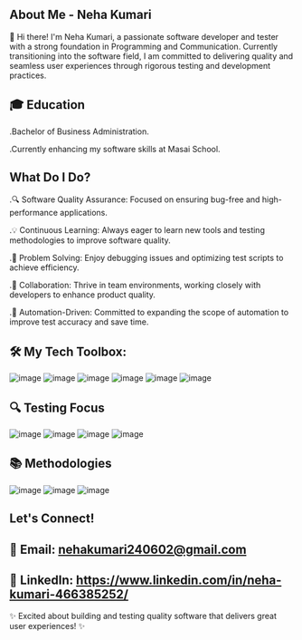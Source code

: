 
## About Me - Neha Kumari
👋 Hi there! I'm Neha Kumari, a passionate software developer and tester with a strong foundation in Programming and Communication. Currently transitioning into the software field, I am committed to delivering quality and seamless user experiences through rigorous testing and development practices.
## 🎓 Education 
 .Bachelor of Business Administration.
 
 .Currently enhancing my software skills at Masai School.

## What Do I Do?
.🔍 Software Quality Assurance: Focused on ensuring bug-free and high-performance applications.

.💡 Continuous Learning: Always eager to learn new tools and testing methodologies to improve 
 software quality.
 
.🧩 Problem Solving: Enjoy debugging issues and optimizing test scripts to achieve efficiency.

.🤝 Collaboration: Thrive in team environments, working closely with developers to enhance 
 product quality.
 
.🎯 Automation-Driven: Committed to expanding the scope of automation to improve test accuracy and save time.

## 🛠 My Tech Toolbox:
![image](https://github.com/user-attachments/assets/fdfbbe0a-ccfb-4871-b791-997d189f6dff)
![image](https://github.com/user-attachments/assets/0dd2f9ef-ba96-4986-a25e-5f44474bfab3)
![image](https://github.com/user-attachments/assets/c3c103de-1e3a-4449-b267-b4a238609afc)
![image](https://github.com/user-attachments/assets/dd6c6a9a-ad0a-434c-83ee-2639d3fe660c)
![image](https://github.com/user-attachments/assets/97236f04-9806-49d9-9c4f-52128e1bf4c4)
![image](https://github.com/user-attachments/assets/43deac63-ab59-4856-85cf-e0f34bff7e88)

## 🔍 Testing Focus
![image](https://github.com/user-attachments/assets/c7628cf0-55d3-4da8-abc2-fed3d0cf0f4d)
![image](https://github.com/user-attachments/assets/a69635ae-24db-4717-9493-4e2b008b7654)
![image](https://github.com/user-attachments/assets/1d26ea4b-d19d-4be7-a007-d6497da88530)
![image](https://github.com/user-attachments/assets/b1f3ca6c-b9a6-4b36-81e8-037142384cec)

## 📚 Methodologies
![image](https://github.com/user-attachments/assets/f064d085-fce7-4a97-af1f-94abf0fdca2e)
![image](https://github.com/user-attachments/assets/5ee94689-0fc7-41bd-8b58-bdce45718d7c)
![image](https://github.com/user-attachments/assets/c9523c43-8ee3-4b56-b883-e5d5a61b0af7)

## Let's Connect!

## 📧 Email:   nehakumari240602@gmail.com

## 🔗 LinkedIn: https://www.linkedin.com/in/neha-kumari-466385252/

✨ Excited about building and testing quality software that delivers great user experiences! ✨








<!--
**Neha21-svg/Neha21-svg** is a ✨ _special_ ✨ repository because its `README.md` (this file) appears on your GitHub profile.

Here are some ideas to get you started:

- 🔭 I’m currently working on ...
- 🌱 I’m currently learning Selenium
- 👯 I’m looking to collaborate on ...
- 🤔 I’m looking for help with ...
- 💬 Ask me about ..
- 📫 How to reach me: ...
- 😄 Pronouns: ...She/her
- ⚡ Fun fact: ...
-->
